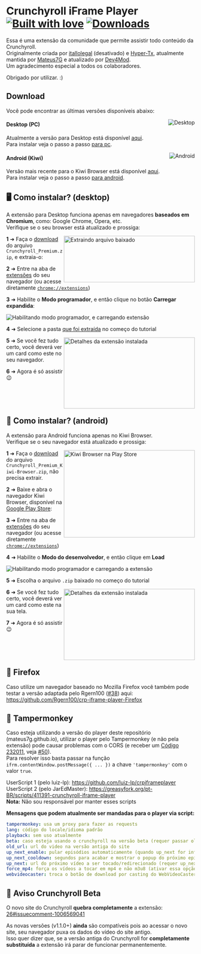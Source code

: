# Crunchyroll iFrame Player [![Built with love](https://img.shields.io/badge/made%20with-javascript-yellow?style=for-the-badge)](https://github.com/mateus7g/crp-iframe-player/releases/latest) [![Downloads](https://img.shields.io/github/downloads/mateus7g/crp-iframe-player/total.svg?style=for-the-badge)](https://github.com/mateus7g/crp-iframe-player/releases/latest)

Essa é uma extensão da comunidade que permite assistir todo conteúdo da Crunchyroll.  
Originalmente criada por [itallolegal](https://github.com/itallolegal) (desativado) e [Hyper-Tx](https://github.com/Hyper-Tx), atualmente mantida por [Mateus7G](https://github.com/Mateus7G) e atualizado por [Dev4Mod](https://github.com/Dev4Mod).  
Um agradecimento especial a todos os colaboradores.

Obrigado por utilizar. :)

## Download

Você pode encontrar as últimas versões disponíveis abaixo:

<a href="https://github.com/Dev4Mod/crp-iframe-player/releases/latest" target="_blank"><img align="right" alt="Desktop" src="https://img.shields.io/badge/desktop-v1.3.0-violet?style=for-the-badge&logo=windows"></a>

#### Desktop (PC)

Atualmente a versão para Desktop está disponível [aqui](https://github.com/Mateus7G/crp-iframe-player/releases/latest).  
Para instalar veja o passo a passo [para pc](#%EF%B8%8F-como-instalar-desktop).

<a href="https://github.com/Dev4Mod/crp-iframe-player/releases/latest" target="_blank"><img align="right" alt="Android" src="https://img.shields.io/badge/android-v1.3.0-violet?style=for-the-badge&logo=android"></a>

#### Android (Kiwi)

Versão mais recente para o Kiwi Browser está disponível [aqui](https://github.com/Mateus7G/crp-iframe-player/releases/latest).  
Para instalar veja o passo a passo [para android](#-como-instalar-android).

## 🖥️ Como instalar? (desktop)

A extensão para Desktop funciona apenas em navegadores **baseados em Chromium**, como: Google Chrome, Opera, etc.  
Verifique se o seu browser está atualizado e prossiga:

<img align="right" width="350" height="124" alt="Extraindo arquivo baixado" src="https://raw.githubusercontent.com/mateus7g/crp-iframe-player/master/Screenshots/instalacao-3.png?raw=true">

**1** ➜ Faça o [download](#download) do arquivo `Crunchyroll_Premium.zip`, e extraia-o:

**2** ➜ Entre na aba de [extensões](https://raw.githubusercontent.com/mateus7g/crp-iframe-player/master/Screenshots/instalacao-1.png?raw=true) do seu navegador (ou acesse diretamente [`chrome://extensions`](chrome://extensions))

**3** ➜ Habilite o **Modo programador**, e então clique no botão **Carregar expandida**:

![Habilitando modo programador, e carregando extensão](https://raw.githubusercontent.com/mateus7g/crp-iframe-player/master/Screenshots/instalacao-2.png?raw=true)

**4** ➜ Selecione a pasta [que foi extraída](https://raw.githubusercontent.com/mateus7g/crp-iframe-player/master/Screenshots/instalacao-4.png?raw=true) no começo do tutorial

<img align="right" width="350" height="190" alt="Detalhes da extensão instalada" src="https://raw.githubusercontent.com/mateus7g/crp-iframe-player/master/Screenshots/instalacao-5.png?raw=true">

**5** ➜ Se você fez tudo certo, você deverá ver um card como este no seu navegador.

**6** ➜ Agora é só assistir 😉

<br /><br /><br />

## 📱 Como instalar? (android)

A extensão para Android funciona apenas no Kiwi Browser.  
Verifique se o seu navegador está atualizado e prossiga:

<img align="right" width="350" height="233" alt="Kiwi Browser na Play Store" src="https://raw.githubusercontent.com/mateus7g/crp-iframe-player/master/Screenshots/instalacao-kiwi-1.png?raw=true&v=2">

**1** ➜ Faça o [download](#download) do arquivo `Crunchyroll_Premium_Kiwi-Browser.zip`, não precisa extrair.

**2** ➜ Baixe e abra o navegador Kiwi Browser, disponível na [Google Play Store](https://play.app.goo.gl/?link=https://play.google.com/store/apps/details?id=com.kiwibrowser.browser&ddl=1&pcampaignid=web_ddl_1):

**3** ➜ Entre na aba de [extensões](https://raw.githubusercontent.com/mateus7g/crp-iframe-player/master/Screenshots/instalacao-kiwi-2.png?raw=true) do seu navegador (ou acesse diretamente [`chrome://extensions`](chrome://extensions))

**4** ➜ Habilite o **Modo do desenvolvedor**, e então clique em **Load**

![Habilitando modo programador e carregando a extensão](https://raw.githubusercontent.com/mateus7g/crp-iframe-player/master/Screenshots/instalacao-kiwi-3.png?raw=true)

**5** ➜ Escolha o arquivo `.zip` baixado no começo do tutorial

<img align="right" width="350" height="190" alt="Detalhes da extensão instalada" src="https://raw.githubusercontent.com/mateus7g/crp-iframe-player/master/Screenshots/instalacao-kiwi-4.png?raw=true">

**6** ➜ Se você fez tudo certo, você deverá ver um card como este na sua tela.

**7** ➜ Agora é só assistir 😉

<br /><br /><br />

## 🦊 Firefox

Caso utilize um navegador baseado no Mozilla Firefox você também pode testar a versão adaptada pelo Rgern100 ([#38](https://github.com/Mateus7G/crp-iframe-player/issues/38#issuecomment-1193372108)) aqui:  
https://github.com/Rgern100/crp-iframe-player-Firefox

## 🙉 Tampermonkey

Caso esteja utilizando a versão do player deste repositório (mateus7g.github.io), utilizar o player pelo Tampermonkey (e não pela extensão) pode causar problemas com o CORS (e receber um [Código 232011](https://greasyfork.org/pt-BR/scripts/411391-crunchyroll-iframe-player/discussions/142287), veja [#50](https://github.com/Mateus7G/crp-iframe-player/issues/50)).  
Para resolver isso basta passar na função `ifrm.contentWindow.postMessage({ ... })` a chave `'tampermonkey'` com o valor `true`.

UserScript 1 (pelo luiz-lp): https://github.com/luiz-lp/crpiframeplayer  
UserScript 2 (pelo JarEdMaster): https://greasyfork.org/pt-BR/scripts/411391-crunchyroll-iframe-player  
**Nota:** Não sou responsável por manter esses scripts

**Mensagens que podem atualmente ser mandadas para o player via script:**

```yml
tampermonkey: usa um proxy para fazer as requests
lang: código do locale/idioma padrão
playback: sem uso atualmente
beta: caso esteja usando o crunchyroll na versão beta (requer passar old_url)
old_url: url do video na versão antiga do site
up_next_enable: pular episódios automaticamente (quando up_next for informado)
up_next_cooldown: segundos para acabar e mostrar o popup do próximo episódio (0 para desativar popup)
up_next: url do próximo vídeo a ser tocado/redirecionado (requer up_next_enable)
force_mp4: força os vídeos a tocar em mp4 e não m3u8 (ativar essa opção deixará o loading mais lento, recomendado apenas para chromecasting)
webvideocaster: troca o botão de download por casting do WebVideoCaster
```

## 📝 Aviso Crunchyroll Beta

O novo site do Crunchyroll **quebra completamente** a extensão: [26#issuecomment-1006569041](https://github.com/Mateus7G/crp-iframe-player/issues/26#issuecomment-1006569041)

As novas versões (v1.1.0+) **ainda** são compatíveis pois ao acessar o novo site, seu navegador puxa os dados do vídeo do site antigo.  
Isso quer dizer que, se a versão antiga do Crunchyroll for **completamente substituída** a extensão irá parar de funcionar permanentemente.
